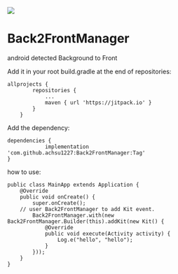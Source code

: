 [![](https://jitpack.io/v/achsu1227/Back2FrontManager.svg)](https://jitpack.io/#achsu1227/Back2FrontManager)

# Back2FrontManager
android detected Background to Front

Add it in your root build.gradle at the end of repositories:
```
allprojects {
		repositories {
			...
			maven { url 'https://jitpack.io' }
		}
	}
```
Add the dependency:
```
dependencies {
	        implementation 'com.github.achsu1227:Back2FrontManager:Tag'
}
```

how to use:
```
public class MainApp extends Application {
    @Override
    public void onCreate() {
        super.onCreate();
	// user Back2FrontManager to add Kit event.
        Back2FrontManager.with(new Back2FrontManager.Builder(this).addKit(new Kit() {
            @Override
            public void execute(Activity activity) {
                Log.e("hello", "hello");
            }
        }));
    }
}
```
